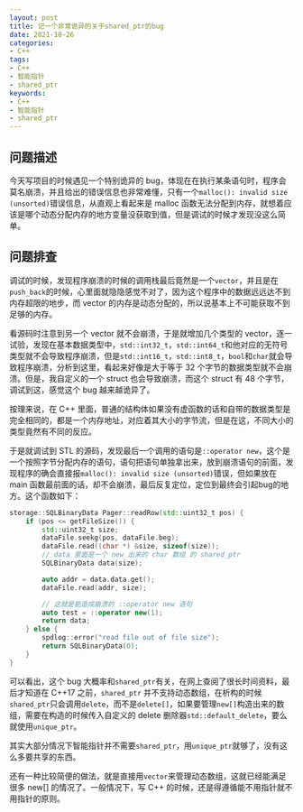 ```yaml
---
layout: post
title: 记一个非常诡异的关于shared_ptr的bug
date: 2021-10-26
categories:
- C++
tags:
- C++
- 智能指针
- shared_ptr
keywords:
- C++
- 智能指针
- shared_ptr
---
```


## 问题描述

今天写项目的时候遇见一个特别诡异的 bug，体现在在执行某条语句时，程序会莫名崩溃，并且给出的错误信息也非常难懂，只有一个`malloc(): invalid size (unsorted)`错误信息，从直观上看起来是 malloc 函数无法分配到内存，就想着应该是哪个动态分配内存的地方变量没获取到值，但是调试的时候才发现没这么简单。

## 问题排查

调试的时候，发现程序崩溃的时候的调用栈最后竟然是一个`vector`，并且是在`push_back`的时候，心里面就隐隐感觉不对了，因为这个程序中的数据远远达不到内存超限的地步，而 vector 的内存是动态分配的，所以说基本上不可能获取不到足够的内存。

看源码时注意到另一个 vector 就不会崩溃，于是就增加几个类型的 vector，逐一试验，发现在基本数据类型中，`std::int32_t`，`std::int64_t`和他对应的无符号类型就不会导致程序崩溃，但是`std::int16_t`，`std::int8_t`，`bool`和`char`就会导致程序崩溃，分析到这里，看起来好像是大于等于 32 个字节的数据类型就不会崩溃。但是，我自定义的一个 struct 也会导致崩溃，而这个 struct 有 48 个字节，调试到这，感觉这个 bug 越来越诡异了。

按理来说，在 C++ 里面，普通的结构体如果没有虚函数的话和自带的数据类型是完全相同的，都是一个内存地址，对应着其大小的字节流，但是在这，不同大小的类型竟然有不同的反应。

于是就调试到 STL 的源码，发现最后一个调用的语句是`::operator new`，这个是一个按照字节分配内存的语句，语句把语句单独拿出来，放到崩溃语句的前面，发现程序的确会直接报`malloc(): invalid size (unsorted)`错误，但如果放在 main 函数最前面的话，却不会崩溃，最后反复定位，定位到最终会引起bug的地方。这个函数如下：

```cpp
storage::SQLBinaryData Pager::readRow(std::uint32_t pos) {
    if (pos <= getFileSize()) {
        std::uint32_t size;
        dataFile.seekg(pos, dataFile.beg);
        dataFile.read((char *) &size, sizeof(size));
        // data 里面是一个 new 出来的 char 数组 的 shared_ptr
        SQLBinaryData data(size);

        auto addr = data.data.get();
        dataFile.read(addr, size);

        // 这就是能造成崩溃的 ::operator new 语句
        auto test = ::operator new(1); 
        return data;
    } else {
        spdlog::error("read file out of file size");
        return SQLBinaryData(0);
    }
}
```

可以看出，这个 bug 大概率和`shared_ptr`有关，在网上查阅了很长时间资料，最后才知道在 C++17 之前，`shared_ptr` 并不支持动态数组，在析构的时候`shared_ptr`只会调用`delete`，而不是`delete[]`，如果要管理`new[]`构造出来的数组，需要在构造的时候传入自定义的 delete 删除器`std::default_delete`，要么就使用`unique_ptr`。

其实大部分情况下智能指针并不需要`shared_ptr`，用`unique_ptr`就够了，没有这么多要共享的东西。

还有一种比较简便的做法，就是直接用`vector`来管理动态数组，这就已经能满足很多 new[] 的情况了。一般情况下，写 C++ 的时候，还是得遵循能不用指针就不用指针的原则。

